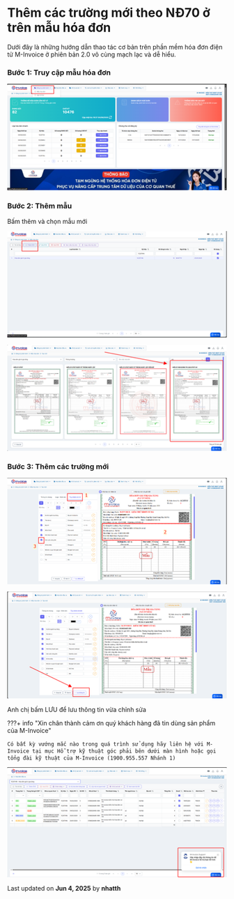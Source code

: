 # **Thêm các trường mới theo NĐ70 ở trên mẫu hóa đơn**

Dưới đây là những hướng dẫn thao tác cơ bản trên phần mềm hóa đơn điện tử M-Invoice ở phiên bản 2.0 vô cùng mạch lạc và dễ hiểu.

### **Bước 1: Truy cập mẫu hóa đơn**

![Hình 1](../../assets/images/invoice2/2.0_keo-bien-70_1.png "Hãy bấm vào để xem rõ hơn")

### **Bước 2: Thêm mẫu**

Bấm thêm và chọn mẫu mới

![Hình 3](../../assets/images/invoice2/2.0_keo-bien-70_3.png "Hãy bấm vào để xem rõ hơn")

![Hình 4](../../assets/images/invoice2/2.0_keo-bien-70_4.png "Hãy bấm vào để xem rõ hơn")

### **Bước 3: Thêm các trường mới**

![Hình 4](../../assets/images/invoice2/2.0_keo-bien-70_5.png "Hãy bấm vào để xem rõ hơn")

![Hình 4](../../assets/images/invoice2/2.0_keo-bien-70_6.png "Hãy bấm vào để xem rõ hơn")

Anh chị bấm LƯU để lưu thông tin vừa chỉnh sửa

???+ info "Xin chân thành cảm ơn quý khách hàng đã tin dùng sản phẩm của M-Invoice"

    Có bất kỳ vướng mắc nào trong quá trình sử dụng hãy liên hệ với M-Invoice tại mục Hỗ trợ kỹ thuật góc phải bên dưới màn hình hoặc gọi tổng đài kỹ thuật của M-Invoice (1900.955.557 Nhánh 1)

![Hình 9](../../assets/images/invoice2/hotro.png "Hãy bấm vào để xem rõ hơn")

<div class="last-updated">Last updated on <strong>Jun 4, 2025</strong> by <strong>nhatth</strong></div>
